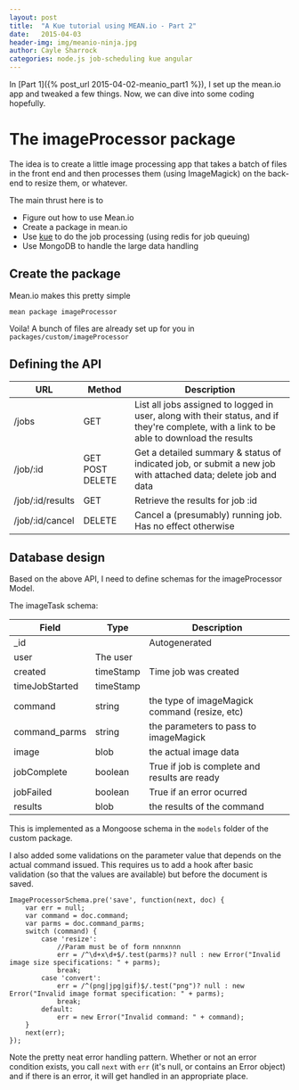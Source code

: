 ```yaml
---
layout: post
title:  "A Kue tutorial using MEAN.io - Part 2"
date:   2015-04-03
header-img: img/meanio-ninja.jpg
author: Cayle Sharrock
categories: node.js job-scheduling kue angular
---
```


In [Part 1]({% post_url 2015-04-02-meanio_part1 %}), I set up the mean.io app and tweaked a few things. Now, we can
dive into some coding hopefully.

# The imageProcessor package

The idea is to create a little image processing app that takes a batch of files in the front end and then processes
them (using ImageMagick) on the back-end to resize them, or whatever.

The main thrust here is to

  * Figure out how to use Mean.io
  * Create a package in mean.io 
  * Use [kue](https://github.com/Automattic/kue) to do the job processing (using redis for job queuing)
  * Use MongoDB to handle the large data handling 
  
## Create the package
  
Mean.io makes this pretty simple

    mean package imageProcessor
        
Voila! A bunch of files are already set up for you in `packages/custom/imageProcessor`
        
## Defining the API
        
| URL              | Method          | Description                                                                                                                                |
|------------------|-----------------|--------------------------------------------------------------------------------------------------------------------------------------------|
| /jobs            | GET             | List all jobs assigned to logged in user, along with their status, and if they're complete, with a link to be able to download the results |
| /job/:id         | GET POST DELETE | Get a detailed summary & status of indicated job, or submit a new job with attached data; delete job and data                              |
| /job/:id/results | GET             | Retrieve the results for job :id                                                                                                           |
| /job/:id/cancel  | DELETE          | Cancel a (presumably) running job. Has no effect otherwise                                                                                 |

## Database design

Based on the above API, I need to define schemas for the imageProcessor Model.

The imageTask schema:
       
 | Field            | Type        | Description                                   |
 |------------------|-------------|-----------------------------------------------|
 | _id              |             | Autogenerated                                 |
 | user             | The user    |                                               |
 | created          | timeStamp   | Time job was created                          |
 | timeJobStarted   | timeStamp   |                                               |
 | command          | string      | the type of imageMagick command (resize, etc) |
 | command_parms    | string      | the parameters to pass to imageMagick         |
 | image            | blob        | the actual image data                         |
 | jobComplete      | boolean     | True if job is complete and results are ready |
 | jobFailed        | boolean     | True if an error ocurred                      |
 | results          | blob        | the results of the command                    |

This is implemented as a Mongoose schema in the `models` folder of the custom package.
      
I also added some validations on the parameter value that depends on the actual command issued. This requires us to
add a hook after basic validation (so that the values are available) but before the document is saved.

    ImageProcessorSchema.pre('save', function(next, doc) {
        var err = null;
        var command = doc.command;
        var parms = doc.command_parms;
        switch (command) {
            case 'resize':
                //Param must be of form nnnxnnn
                err = /^\d+x\d+$/.test(parms)? null : new Error("Invalid image size specifications: " + parms);
                break;
            case 'convert':
                err = /^(png|jpg|gif)$/.test("png")? null : new Error("Invalid image format specification: " + parms);
                break;
            default:
                err = new Error("Invalid command: " + command);
        }
        next(err);
    });

Note the pretty neat error handling pattern. Whether or not an error condition exists, you call `next` with `err` (it's
     null, or contains an Error object) and if there is an error, it will get handled in an appropriate place.
     
     